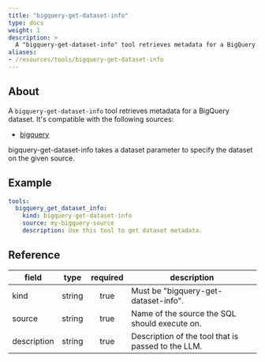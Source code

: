 ```yaml
---
title: "bigquery-get-dataset-info"
type: docs
weight: 1
description: > 
  A "bigquery-get-dataset-info" tool retrieves metadata for a BigQuery dataset.
aliases:
- /resources/tools/bigquery-get-dataset-info
---
```


## About

A `bigquery-get-dataset-info` tool retrieves metadata for a BigQuery dataset.
It's compatible with the following sources:

- [bigquery](../sources/bigquery.md)

bigquery-get-dataset-info takes a dataset parameter to specify the dataset
on the given source.

## Example

```yaml
tools:
  bigquery_get_dataset_info:
    kind: bigquery-get-dataset-info
    source: my-bigquery-source
    description: Use this tool to get dataset metadata.
```

## Reference

| **field**   |                  **type**                  | **required** | **description**                                                                                  |
|-------------|:------------------------------------------:|:------------:|--------------------------------------------------------------------------------------------------|
| kind        |                   string                   |     true     | Must be "bigquery-get-dataset-info".                                                             |
| source      |                   string                   |     true     | Name of the source the SQL should execute on.                                                    |
| description |                   string                   |     true     | Description of the tool that is passed to the LLM.                                               |
